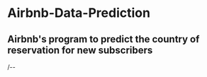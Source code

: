 # Airbnb-Data-Prediction

## Airbnb's program to predict the country of reservation for new subscribers

/--
